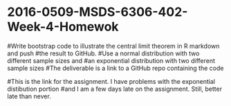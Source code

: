 # 2016-0509-MSDS-6306-402-Week-4-Homewok
#Write bootstrap code to illustrate the central limit theorem in R markdown and push 
#the result to GitHub. 
#Use a normal distribution with two different sample sizes and 
#an exponential distribution with two different sample sizes
#The deliverable is a link to a GitHub repo containing the code

#This is the link for the assignment. I have problems with the exponential distibution portion
#and I am a few days late on the assignment. Still, better late than never.
